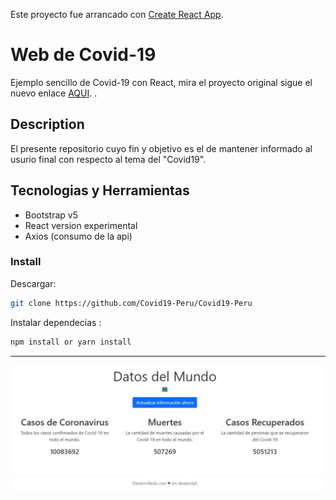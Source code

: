 Este proyecto fue arrancado con [Create React App](https://github.com/facebook/create-react-app).

# Web de Covid-19

Ejemplo sencillo de Covid-19 con React, mira el proyecto original sigue el nuevo enlace [AQUI](https://github.com/Covid19-Peru/Covid19-Peru). .<br />

## Description

El presente repositorio cuyo fin y objetivo es el de mantener informado al usurio final con respecto al tema del "Covid19".

## Tecnologias y Herramientas

- Bootstrap v5
- React version experimental
- Axios (consumo de la api)

### Install

Descargar:

```bash
git clone https://github.com/Covid19-Peru/Covid19-Peru
```

Instalar dependecias :

```bash
npm install or yarn install
```

---

![Captura](https://raw.githubusercontent.com/cuevacelis/covid19/master/github/Captura.JPG)